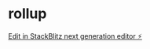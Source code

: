 # rollup

[Edit in StackBlitz next generation editor ⚡️](https://stackblitz.com/~/github.com/cotocotocoto/rollup)